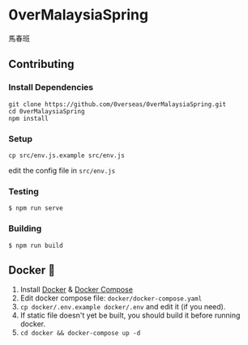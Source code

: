 # 0verMalaysiaSpring
馬春班

## Contributing
### Install Dependencies
```
git clone https://github.com/0verseas/0verMalaysiaSpring.git
cd 0verMalaysiaSpring
npm install
```
### Setup
```
cp src/env.js.example src/env.js
```
edit the config file in `src/env.js`

### Testing
```
$ npm run serve
```

### Building
```
$ npm run build
```

## Docker 🐳
1. Install [Docker](https://docs.docker.com/engine/install/) & [Docker Compose](https://docs.docker.com/compose/install/)
2. Edit docker compose file: `docker/docker-compose.yaml`
2. `cp docker/.env.example docker/.env` and edit it (if you need).
3. If static file doesn't yet be built, you should build it before running docker.
3. `cd docker && docker-compose up -d`
